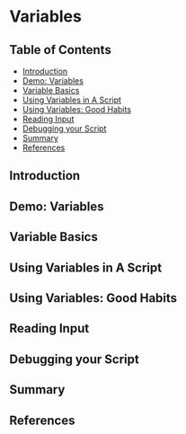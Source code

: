 # Variables

## Table of Contents

<!-- START doctoc generated TOC please keep comment here to allow auto update -->
<!-- DON'T EDIT THIS SECTION, INSTEAD RE-RUN doctoc TO UPDATE -->

- [Introduction](#introduction)
- [Demo: Variables](#demo-variables)
- [Variable Basics](#variable-basics)
- [Using Variables in A Script](#using-variables-in-a-script)
- [Using Variables: Good Habits](#using-variables-good-habits)
- [Reading Input](#reading-input)
- [Debugging your Script](#debugging-your-script)
- [Summary](#summary)
- [References](#references)

<!-- END doctoc generated TOC please keep comment here to allow auto update -->

## Introduction

## Demo: Variables

## Variable Basics

## Using Variables in A Script

## Using Variables: Good Habits

## Reading Input

## Debugging your Script

## Summary

## References
